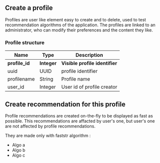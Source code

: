 ## Create a profile

Profiles are user like element easy to create and to delete, used to test recommendation algorithms of the application. The profiles are linked to an administrator, who can modify their preferences and the content they like.  

### Profile structure

| Name | Type | Description |
|---|---|---|
| __profile_id__ | __Integer__ | __Visible profile identifier__ |
| uuid | UUID | profile identifier |
| profilename | String | Profile name |
| user_id | Integer | User id of profile creator |


## Create recommendation for this profile

Profile recommendations are created on-the-fly to be displayed as fast as possible. This recommendations are affacted by user's one, but user's one are not affected by profile recommendations.

They are made only with faststr algorithm :

 - Algo a
 - Algo b
 - Algo c
